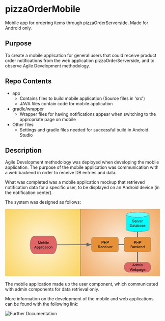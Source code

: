 # pizzaOrderMobile

Mobile app for ordering items through pizzaOrderServerside. Made for Android only.

## Purpose

To create a mobile application for general users that could receive product order notifications from the web application pizzaOrderServerside, and to observe Agile Development methodology.

## Repo Contents

* app
  * Contains files to build mobile application (Source files in 'src')
  * JAVA files contain code for mobile application
* gradle/wrapper
  * Wrapper files for having notifications appear when switching to the appropriate page on mobile
* Other files
  * Settings and gradle files needed for successful build in Android Studio

## Description

Agile Development methodology was deployed when developing the mobile application. The purpose of the mobile application was communication with a web backend in order to receive DB entries and data.

What was completed was a mobile application mockup that retrieved notification data for a specific user, to be displayed on an Android device (in the notification center).

The system was designed as follows:

![system](https://github.com/Acopum/pizzaOrderServerside/blob/master/reportImages/sysArch.PNG)

The mobile application made up the user component, which communicated with admin components for data retrieval only.

More information on the development of the mobile and web applications can be found with the following link:

![Further Documentation](https://github.com/Acopum/pizzaOrderServerside)
